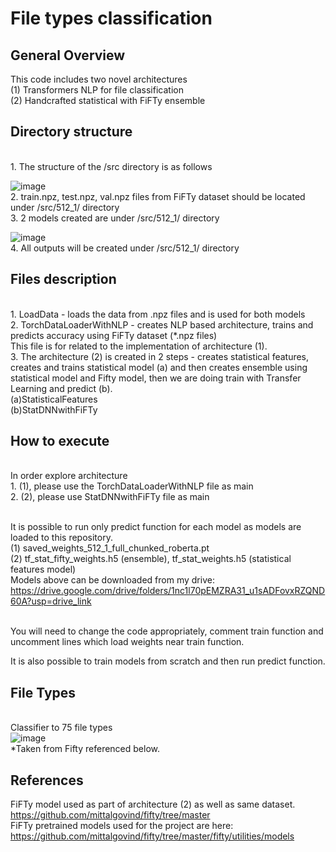 # File types classification 
## General Overview
This code includes two novel architectures
<br>(1) Transformers NLP for file classification
<br>(2) Handcrafted statistical with FiFTy ensemble
## Directory structure
<br>1. The structure of the /src directory is as follows
  
![image](https://github.com/simonalis/ThesisPaper/assets/104734787/2b1b23d4-b6ee-47ac-83d5-6b398e01fe39)
<br>2. train.npz, test.npz, val.npz files from FiFTy dataset should be located under /src/512_1/ directory
<br>3. 2 models created are  under /src/512_1/ directory

![image](https://github.com/simonalis/ThesisPaper/assets/104734787/2bb71063-e507-4813-8e2e-c6e2bf617bf9)
<br>4. All outputs will be created under /src/512_1/ directory
## Files description
<br>1. LoadData - loads the data from .npz files and is used for both models
<br>2. TorchDataLoaderWithNLP - creates NLP based architecture, trains and predicts accuracy using FiFTy dataset (*.npz files)
<br>This file is for related to the implementation of architecture (1).
<br>3. The architecture (2) is created in 2 steps - creates statistical features, creates and trains statistical model (a) and then creates ensemble using statistical model and Fifty model, then we are doing train with Transfer Learning and predict (b).
<br>(a)StatisticalFeatures
<br>(b)StatDNNwithFiFTy
## How to execute
<br>In order explore architecture
<br>1. (1), please use the TorchDataLoaderWithNLP file as main
<br>2. (2), please use StatDNNwithFiFTy file as main

<br>It is possible to run only predict function for each model as models are loaded to this repository.
<br>(1) saved_weights_512_1_full_chunked_roberta.pt
<br>(2) tf_stat_fifty_weights.h5 (ensemble), tf_stat_weights.h5 (statistical features model)
<br>Models above can be downloaded from my drive:
<br>https://drive.google.com/drive/folders/1nc1l70pEMZRA31_u1sADFovxRZQND60A?usp=drive_link

<br>You will need to change the code appropriately, comment train function and uncomment lines which load weights near train function.

It is also possible to train models from scratch and then run predict function.

## File Types
<br>Classifier to 75 file types
<br>![image](https://github.com/simonalis/ThesisPaper/assets/104734787/5133a2c2-3460-4640-ada6-7ee841c145db)
<br>*Taken from Fifty referenced below.
## References
FiFTy model used as part of architecture (2) as well as same dataset.
<br>https://github.com/mittalgovind/fifty/tree/master
<br>FiFTy pretrained models used for the project are here:
https://github.com/mittalgovind/fifty/tree/master/fifty/utilities/models
